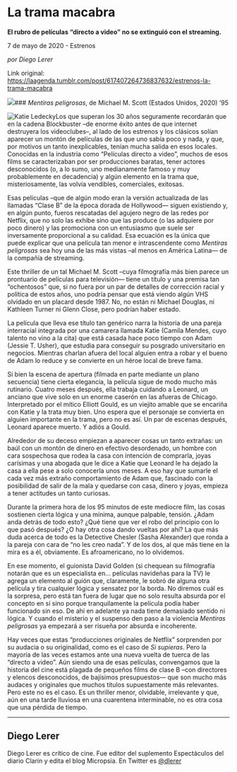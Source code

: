 # La trama macabra

**El rubro de películas “directo a video” no se extinguió con el streaming.**

7 de mayo de 2020 - Estrenos

_por Diego Lerer_

Link original: https://laagenda.tumblr.com/post/617407264736837632/estrenos-la-trama-macabra

![](https://64.media.tumblr.com/96a3fd6b8d02df29b64bcfb27f3c419a/50a3aecbd7fd5c91-4e/s500x750/3bf476f429dee1fe82de5adf09e928609dd325e4.jpg)### *Mentiras peligrosas*, de Michael M. Scott (Estados Unidos, 2020) ‘95

![Katie Ledecky](https://64.media.tumblr.com/81ba750f16edfda8221e09a8d362f15d/50a3aecbd7fd5c91-ec/s400x600/e791e119309883935af5671fb3417757183157f0.jpg)Los que superan los 30 años seguramente recordarán que en la cadena Blockbuster –de enorme éxito antes de que internet destruyera los videoclubes–, al lado de los estrenos y los clásicos solían aparecer un montón de películas de las que uno sabía poco y nada, y que, por motivos un tanto inexplicables, tenían mucha salida en esos locales. Conocidas en la industria como “Películas directo a video”, muchos de esos films se caracterizaban por ser producciones baratas, tener actores desconocidos (o, a lo sumo, uno medianamente famoso y muy probablemente en decadencia) y algún elemento en la trama que, misteriosamente, las volvía vendibles, comerciales, exitosas.

Esas películas –que de algún modo eran la versión actualizada de las llamadas “Clase B” de la época dorada de Hollywood— siguen existiendo y, en algún punto, fueros rescatadas del agujero negro de las redes por Netflix, que no solo las exhibe sino que las produce (o las adquiere por poco dinero) y las promociona con un entusiasmo que suele ser inversamente proporcional a su calidad. Esa ecuación es la única que puede explicar que una película tan menor e intrascendente como *Mentiras peligrosas* sea hoy una de las más vistas –al menos en América Latina— de la compañía de streaming.

Este thriller de un tal Michael M. Scott –cuya filmografía más bien parece un prontuario de películas para televisión— tiene un título y una premisa tan “ochentosos” que, si no fuera por un par de detalles de corrección racial y política de estos años, uno podría pensar que está viendo algún VHS olvidado en un placard desde 1987. No, no están ni Michael Douglas, ni Kathleen Turner ni Glenn Close, pero podrían haber estado.

La película que lleva ese título tan genérico narra la historia de una pareja interracial integrada por una camarera llamada Katie (Camila Mendes, cuyo talento no vino a la cita) que está casada hace poco tiempo con Adam (Jessie T. Usher), que estudia para conseguir su posgrado universitario en negocios. Mientras charlan afuera del local alguien entra a robar y el bueno de Adam lo reduce y se convierte en un héroe local de breve fama.

Si bien la escena de apertura (filmada en parte mediante un plano secuencia) tiene cierta elegancia, la película sigue de modo mucho más rutinario. Cuatro meses después, ella trabaja cuidando a Leonard, un anciano que vive solo en un enorme caserón en las afueras de Chicago. Interpretado por el mítico Elliott Gould, es un viejito amable que se encariña con Katie y la trata muy bien. Uno espera que el personaje se convierta en alguien importante en la trama, pero no es así. Un par de escenas después, Leonard aparece muerto. Y adiós a Gould.

Alrededor de su deceso empiezan a aparecer cosas un tanto extrañas: un baúl con un montón de dinero en efectivo desordenado, un hombre con cara sospechosa que rodea la casa con intención de comprarla, joyas carísimas y una abogada que le dice a Katie que Leonard le ha dejado la casa a ella pese a solo conocerla unos meses. A eso hay que sumarle el cada vez más extraño comportamiento de Adam que, fascinado con la posibilidad de salir de la mala y quedarse con casa, dinero y joyas, empieza a tener actitudes un tanto curiosas.

Durante la primera hora de los 95 minutos de este mediocre film, las cosas sostienen cierta lógica y una mínima, aunque palpable, tensión. ¿Adam anda detrás de todo esto? ¿Qué tiene que ver el robo del principio con lo que pasó después? ¿O hay otra cosa dando vueltas por ahí? La que más duda acerca de todo es la Detective Chesler (Sasha Alexander) que ronda a la pareja con cara de “no les creo nada”. Y de los dos, al que más tiene en la mira es a él, obviamente. Es afroamericano, no lo olvidemos.

En ese momento, el guionista David Golden (si chequean su filmografía notarán que es un especialista en… películas navideñas para la TV) le agrega un elemento al guión que, claramente, le sobró de alguna otra película y tira cualquier lógica y sensatez por la borda. No diremos cuál es la sorpresa, pero está tan fuera de lugar que no solo resulta absurda por el concepto en sí sino porque tranquilamente la película podía haber funcionado sin eso. De ahí en adelante ya nada tiene demasiado sentido ni lógica. Y cuando el misterio y el suspenso den paso a la violencia *Mentiras peligrosas* ya empezará a ser risueña por absurda e incoherente.

Hay veces que estas “producciones originales de Netflix” sorprenden por su audacia o su originalidad, como es el caso de *Si supieras*. Pero la mayoría de las veces estamos ante una nueva vuelta de tuerca de las “directo a video”. Aún siendo una de esas películas, convengamos que la historia del cine está plagada de pequeños films de clase B –con directores y elencos desconocidos, de bajísimos presupuestos— que son mucho más audaces y originales que muchos títulos supuestamente más relevantes. Pero este no es el caso. Es un thriller menor, olvidable, irrelevante y que, aún en una tarde lluviosa en una cuarentena interminable, no es otra cosa que una pérdida de tiempo.

  




---

Diego Lerer
-----------

 Diego Lerer es crítico de cine. Fue editor del suplemento Espectáculos del diario Clarín y edita el blog Micropsia. En Twitter es [@dlerer](https://twitter.com/dlerer) 

